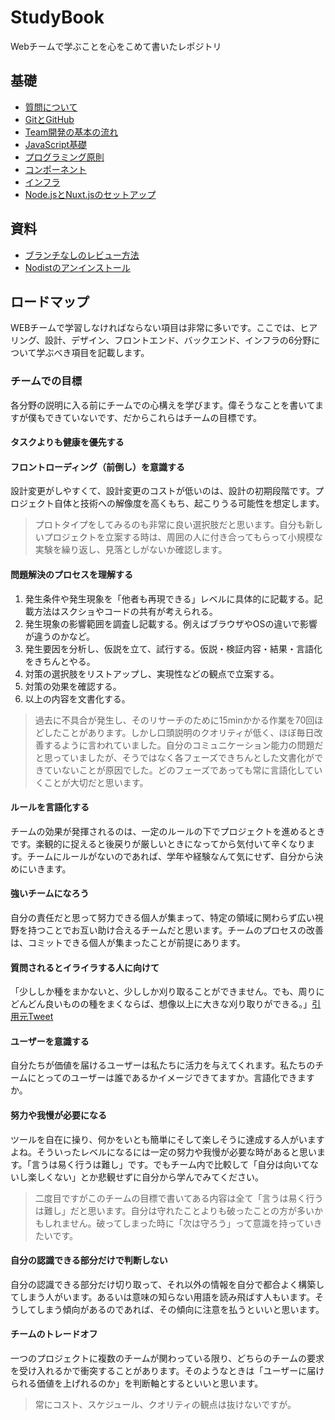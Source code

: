# StudyBook
Webチームで学ぶことを心をこめて書いたレポジトリ

## 基礎
- [質問について](https://github.com/wasedasai/StudyBook/blob/main/textbook/Basic_QA.md)
- [GitとGitHub](https://github.com/wasedasai/StudyBook/blob/main/textbook/Basic_Git-GitHub.md)
- [Team開発の基本の流れ](https://github.com/wasedasai/StudyBook/blob/main/textbook/Basic_Team.md)
- [JavaScript基礎](https://github.com/wasedasai/StudyBook/blob/main/textbook/Basic_JavaScript.md)
- [プログラミング原則](https://github.com/wasedasai/StudyBook/blob/main/textbook/Basic_Principles.md)
- [コンポーネント](https://github.com/wasedasai/StudyBook/blob/main/textbook/Basic_Components.md)
- [インフラ](https://github.com/wasedasai/StudyBook/blob/main/textbook/Basic_Infra.md)
- [Node.jsとNuxt.jsのセットアップ](https://github.com/wasedasai/StudyBook/blob/main/textbook/Basic_Nodejs-Nuxtjs.md)

## 資料
- [ブランチなしのレビュー方法](https://github.com/wasedasai/StudyBook/blob/main/textbook/Additions_Review-Without-Branches.md)
- [Nodistのアンインストール](https://github.com/wasedasai/StudyBook/blob/main/textbook/Additions_GoodbyeNodist.md)

## ロードマップ
WEBチームで学習しなければならない項目は非常に多いです。ここでは、ヒアリング、設計、デザイン、フロントエンド、バックエンド、インフラの6分野について学ぶべき項目を記載します。

### チームでの目標
各分野の説明に入る前にチームでの心構えを学びます。偉そうなことを書いてますが僕もできていないです、だからこれらはチームの目標です。

#### タスクよりも健康を優先する

#### フロントローディング（前倒し）を意識する
設計変更がしやすくて、設計変更のコストが低いのは、設計の初期段階です。プロジェクト自体と技術への解像度を高くもち、起こりうる可能性を想定します。
> プロトタイプをしてみるのも非常に良い選択肢だと思います。自分も新しいプロジェクトを立案する時は、周囲の人に付き合ってもらって小規模な実験を繰り返し、見落としがないか確認します。

#### 問題解決のプロセスを理解する
1. 発生条件や発生現象を「他者も再現できる」レベルに具体的に記載する。記載方法はスクショやコードの共有が考えられる。
2. 発生現象の影響範囲を調査し記載する。例えばブラウザやOSの違いで影響が違うのかなど。
3. 発生要因を分析し、仮説を立て、試行する。仮説・検証内容・結果・言語化をきちんとやる。
4. 対策の選択肢をリストアップし、実現性などの観点で立案する。
5. 対策の効果を確認する。
6. 以上の内容を文書化する。
> 過去に不具合が発生し、そのリサーチのために15minかかる作業を70回ほどしたことがあります。しかし口頭説明のクオリティが低く、ほぼ毎日改善するように言われていました。自分のコミュニケーション能力の問題だと思っていましたが、そうではなく各フェーズできちんとした文書化ができていないことが原因でした。どのフェーズであっても常に言語化していくことが大切だと思います。

#### ルールを言語化する
チームの効果が発揮されるのは、一定のルールの下でプロジェクトを進めるときです。楽観的に捉えると後戻りが厳しいときになってから気付いて辛くなります。チームにルールがないのであれば、学年や経験なんて気にせず、自分から決めにいきます。

#### 強いチームになろう
自分の責任だと思って努力できる個人が集まって、特定の領域に関わらず広い視野を持つことでお互い助け合えるチームだと思います。チームのプロセスの改善は、コミットできる個人が集まったことが前提にあります。

#### 質問されるとイライラする人に向けて
「少ししか種をまかないと、少ししか刈り取ることができません。でも、周りにどんどん良いものの種をまくならば、想像以上に大きな刈り取りができる。」[引用元Tweet](https://twitter.com/hyuki/status/1536255703538667520?s=21&t=I1_vJ1MSuDVG24VZxxGU-A)

#### ユーザーを意識する
自分たちが価値を届けるユーザーは私たちに活力を与えてくれます。私たちのチームにとってのユーザーは誰であるかイメージできてますか。言語化できますか。

#### 努力や我慢が必要になる
ツールを自在に操り、何かをいとも簡単にそして楽しそうに達成する人がいますよね。そういったレベルになるには一定の努力や我慢が必要な時があると思います。「言うは易く行うは難し」です。でもチーム内で比較して「自分は向いてないし楽しくない」とか悲観せずに自分から学んでみてください。
> 二度目ですがこのチームの目標で書いてある内容は全て「言うは易く行うは難し」だと思います。自分は守れたことよりも破ったことの方が多いかもしれません。破ってしまった時に「次は守ろう」って意識を持っていきたいです。

#### 自分の認識できる部分だけで判断しない
自分の認識できる部分だけ切り取って、それ以外の情報を自分で都合よく構築してしまう人がいます。あるいは意味の知らない用語を読み飛ばす人もいます。そうしてしまう傾向があるのであれば、その傾向に注意を払うといいと思います。

#### チームのトレードオフ
一つのプロジェクトに複数のチームが関わっている限り、どちらのチームの要求を受け入れるかで衝突することがあります。そのようなときは「ユーザーに届けられる価値を上げれるのか」を判断軸とするといいと思います。
> 常にコスト、スケジュール、クオリティの観点は抜けないですが。
